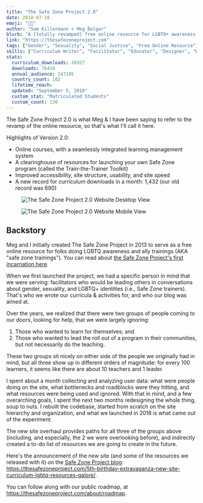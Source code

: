```yaml
---
title: "The Safe Zone Project 2.0"
date: 2018-07-18
emoji: "🏳️‍🌈"
author: "Sam Killermann + Meg Bolger"
blurb: "A [totally revamped] free online resource for LGBTQ+ awareness and allyship training workshops"
link: "https://thesafezoneproject.com"
tags: ["Gender", "Sexuality", "Social Justice", "Free Online Resource"]
skills: ["Curriculum Writer", "Facilitator", "Educator", "Designer", "Website Developer"]
stats:
  curriculum_downloads: 26927
  downloads: 76410
  annual_audience: 247105
  country_count: 102
  lifetime_reach:
  updated: "September 5, 2018"
  custom_stat: "Matriculated Students"
  custom_count: 130
---
```


The Safe Zone Project 2.0 is what Meg &amp; I have been saying to refer to the revamp of the online resource, so that's what I'll call it here.

Highlights of Version 2.0:

- Online courses, with a seamlessly integrated learning management system
- A clearinghouse of resources for launching your own Safe Zone program (called the Train-the-Trainer Toolkit)
- Improved accessibility, site structure, usability, and site speed
- A new record for curriculum downloads in a month: 1,432 (our old record was 690)

<figure class="work--sample desktop"><img title="The Safe Zone Project 2.0 Website Desktop View" src="/img/work/2018-safe-zone-project-desktop.jpg" class="full-width"></figure>

<figure class="work--sample mobile"><img title="The Safe Zone Project 2.0 Website Mobile View"src="/img/work/2018-safe-zone-project-mobile.jpg" class="full-width"></figure>


## Backstory

Meg and I initially created The Safe Zone Project in 2013 to serve as a free online resource for folks doing LGBTQ awareness and ally trainings (AKA "safe zone trainings"). You can read about <a href="https://samuelkillermann.com/work/safe-zone-project/" title="the Safe Zone Project's first incarnation here">the Safe Zone Project's first incarnation here</a>.

When we first launched the project, we had a specific person in mind that we were serving: facilitators who would be leading others in conversations about gender, sexuality, and LGBTQ+ identities (i.e., Safe Zone trainers). That's who we wrote our curricula &amp; activities for, and who our blog was aimed at.

Over the years, we realized that there were two groups of people coming to our doors, looking for help, that we were largely ignoring:

1. Those who wanted to learn for themselves; and
2. Those who wanted to lead the roll out of a program in their communities, but not necessarily do the teaching.

These two groups sit nicely on either side of the people we originally had in mind, but all three show up in different orders of magnitude: for every 100 learners, it seems like there are about 10 teachers and 1 leader.

I spent about a month collecting and analyzing user data: what were people doing on the site, what bottlenecks and roadblocks were they hitting, and what resources were being used and ignored. With that in mind, and a few overarching goals, I spent the next two months redesigning the whole thing, soup to nuts. I rebuilt the codebase, started from scratch on the site hierarchy and organization, and what we launched in 2018 is what came out of the experiment.

The new site overhaul provides paths for all three of the groups above (including, and especially, the 2 we were overlooking before), and indirectly created a to-do list of resources we are going to create in the future.

Here's the announcement of the new site (and some of the resources we released with it) on the <a href="https://thesafezoneproject.com/blog" title="Safe Zone Project blog">Safe Zone Project blog</a>: <a href="https://thesafezoneproject.com/5th-birthday-extravaganza-new-site-curriculum-lgbtq-resources-galore/" title="Safe Zone Project 5th Birthday Announcement">https://thesafezoneproject.com/5th-birthday-extravaganza-new-site-curriculum-lgbtq-resources-galore/</a>.

You can follow along with our public roadmap, at <a href="https://thesafezoneproject.com/about/roadmap" title="Safe Zone Project Roadmap">https://thesafezoneproject.com/about/roadmap</a>.
